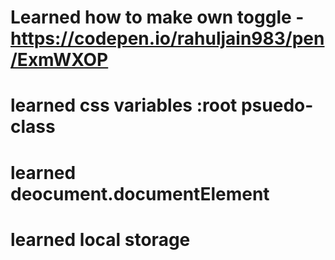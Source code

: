 # Learned how to make own toggle - https://codepen.io/rahuljain983/pen/ExmWXOP
# learned css variables :root psuedo-class
# learned deocument.documentElement
# learned local storage